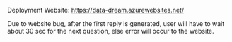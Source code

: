 Deployment Website: https://data-dream.azurewebsites.net/

Due to website bug, after the first reply is generated, user will have to wait about 30 sec for the next question, else error will occur to the website. 
